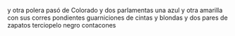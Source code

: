 y otra polera pasó de Colorado
y dos parlamentas una azul y otra amarilla con sus corres
pondientes guarniciones de cintas y blondas
y dos pares de zapatos terciopelo negro contacones